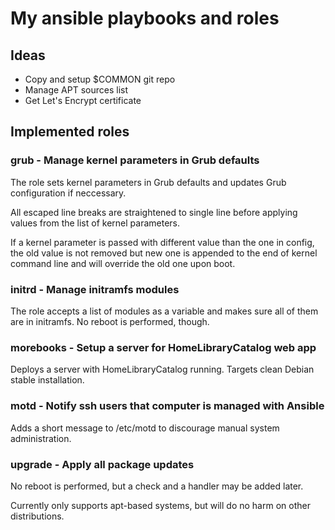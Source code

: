 # My ansible playbooks and roles

## Ideas

- Copy and setup $COMMON git repo
- Manage APT sources list
- Get Let's Encrypt certificate

## Implemented roles


### grub - Manage kernel parameters in Grub defaults

The role sets kernel parameters in Grub defaults and updates Grub configuration
if neccessary.

All escaped line breaks are straightened to single line before applying values
from the list of kernel parameters.

If a kernel parameter is passed with different value than the one in config,
the old value is not removed but new one is appended to the end of kernel
command line and will override the old one upon boot.


### initrd - Manage initramfs modules

The role accepts a list of modules as a variable and makes sure all of them
are in initramfs. No reboot is performed, though.


### morebooks - Setup a server for HomeLibraryCatalog web app

Deploys a server with HomeLibraryCatalog running. Targets clean Debian stable
installation.


### motd - Notify ssh users that computer is managed with Ansible

Adds a short message to /etc/motd to discourage manual system administration.


### upgrade - Apply all package updates

No reboot is performed, but a check and a handler may be added later.

Currently only supports apt-based systems, but will do no harm on other
distributions.
